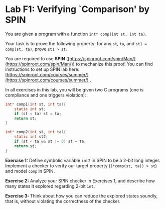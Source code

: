Lab F1: Verifying `Comparison' by SPIN
===

You are given a program with a function `int* comp(int st, int ta)`.

Your task is to prove the following property: for any `st`, `ta`, and `st1 = comp(st, ta)`, prove `st1 > st`.

You are required to use **SPIN** ([https://spinroot.com/spin/Man/](https://spinroot.com/spin/Man/)) to mechanize this proof. You can find instructions to set up SPIN lab here: [https://spinroot.com/courses/summer/](https://spinroot.com/courses/summer/) .

In all exercises in this lab, you will be given two C programs (one is compliance and one triggers violation):

```c
int* comp1(int st, int ta){
    static int st;
    if (st < ta) st = ta;
    return st;
}

int* comp2(int st, int ta){
    static int st2;
    if (st < ta && st != 0) st = ta;
    return st;
}
```

**Exercise 1:**
Define symbolic variable `int2` in SPIN to be a 2-bit long integer. Implement a checker to verify our target property (`(*comp(st, ta)) > st`) and model `comp` in SPIN.

**Exercise 2:**
Analyze your SPIN checker in Exercises 1, and describe how many states it explored regarding 2-bit `int`.

**Exercise 3:**
Think about how you can reduce the explored states soundly, that is, without violating the correctness of the checker.


